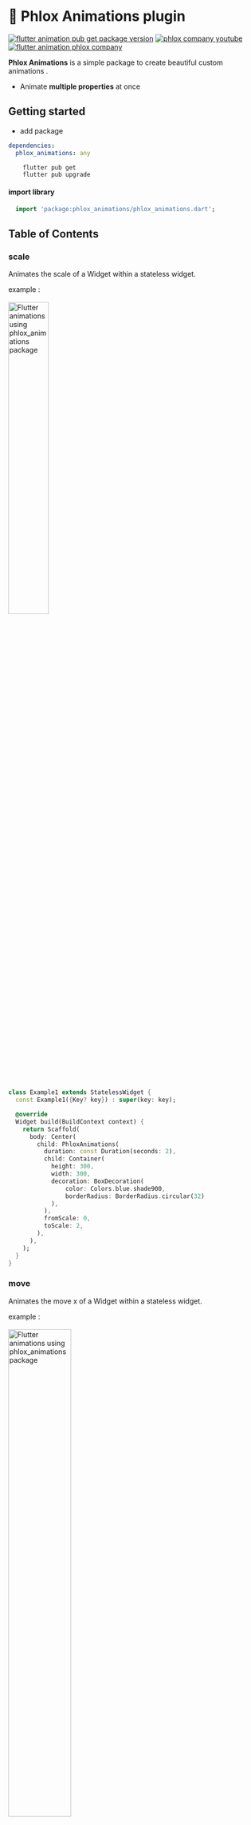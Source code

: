 # 📱 Phlox Animations plugin

[![flutter animation pub get package version](https://img.shields.io/badge/pub-any-green)](https://pub.dev/packages/phlox_animations)
[![phlox company youtube](https://img.shields.io/badge/youtube-any-red)](https://youtube.com/c/phloxcompany)
[![flutter animation phlox company](https://img.shields.io/badge/Flutter-PhloxCompany-blue)](https://pub.dev/packages/phlox_animations)

**Phlox Animations** is a simple package to create beautiful custom animations .

- Animate **multiple properties** at once

## Getting started

- add package

```yaml
dependencies:
  phlox_animations: any
```

```commandline
    flutter pub get
    flutter pub upgrade
```

#### import library
```dart
  import 'package:phlox_animations/phlox_animations.dart';
```
<!-- #toc -->

## Table of Contents

### scale
Animates the scale of a Widget within a stateless widget.

example :
<br><br>
<img src="https://api.phloxcompany.com/phlox_animations_files/scale.gif"
    width="40%" alt="Flutter animations using phlox_animations package" loading="lazy"/>

```dart
class Example1 extends StatelessWidget {
  const Example1({Key? key}) : super(key: key);

  @override
  Widget build(BuildContext context) {
    return Scaffold(
      body: Center(
        child: PhloxAnimations(
          duration: const Duration(seconds: 2),
          child: Container(
            height: 300,
            width: 300,
            decoration: BoxDecoration(
                color: Colors.blue.shade900,
                borderRadius: BorderRadius.circular(32)
            ),
          ),
          fromScale: 0,
          toScale: 2,
        ),
      ),
    );
  }
}
```
### move

Animates the move x of a Widget within a stateless widget.

example :
<br><br>
<img src="https://api.phloxcompany.com/phlox_animations_files/moveX_01.gif"
    width="50%" alt="Flutter animations using phlox_animations package" loading="lazy"/>

### code:
```dart
class Example2 extends StatelessWidget {
  const Example2({Key? key}) : super(key: key);

  @override
  Widget build(BuildContext context) {
    return Scaffold(
      body: Center(
        child: PhloxAnimations(
          duration: const Duration(seconds: 2),
          child: Container(
            height: 310,
            width: 310,
            decoration: BoxDecoration(
                color: Colors.blue.shade900,
                borderRadius: BorderRadius.circular(32)
            ),
          ),
          fromX: -200, // add
          toX: 200, // add
        ),
      ),
    );
  }
}
```
### move x,*y* with **Loop**


Animates the move x of a Widget within a stateless widget.

example :
<br><br>
<img src="https://api.phloxcompany.com/phlox_animations_files/moveXYLoop.gif"
width="40%" alt="Flutter animations using phlox_animations package" loading="lazy"/>

### code:
```dart
class Example3 extends StatelessWidget {
  const Example3({Key? key}) : super(key: key);

  @override
  Widget build(BuildContext context) {
    return Scaffold(
      body: Center(
        child: PhloxAnimations(
          duration: const Duration(seconds: 2),
          child: Container(
            height: 250,
            width: 250,
            decoration: BoxDecoration(
                color: Colors.blue.shade900,
                borderRadius: BorderRadius.circular(32)
            ),
          ),
          fromX: -200,
          toX: 200,
          fromY: -200, /// add
          toY: 200, /// add
          loop: true, /// add **Loop**
        ),
      ),
    );
  }
}
```
# PhloxAnimationsController

You can control phlox animations with **PhloxAnimationsController**

### add animations controller
```dart
  PhloxAnimationsController controller = PhloxAnimationsController();
```

## move x and y with ***rotate***

Animates the move x,y and rotate of a Widget within a state full widget using controller.

example :
<br><br>
<img src="https://api.phloxcompany.com/phlox_animations_files/controller01.gif"
width="50%" alt="Flutter animations using phlox_animations package" loading="lazy"/>

### code:
```dart
class Example2 extends StatefulWidget {
  const Example2({Key? key}) : super(key: key);

  @override
  State<Example2> createState() => _Example2State();
}

class _Example2State extends State<Example2> {
  PhloxAnimationsController controller = PhloxAnimationsController();

  @override
  Widget build(BuildContext context) {
    return Scaffold(
      floatingActionButton: FloatingActionButton(
        onPressed: () {
          
          // add forward and reverse
          if (controller.animationStatus == AnimationStatus.dismissed ||
              controller.animationStatus == AnimationStatus.reverse) {
            controller.forward();
          } else if (controller.animationStatus == AnimationStatus.completed ||
              controller.animationStatus == AnimationStatus.forward) {
            controller.reverse();
          }
          
        },
      ),
      body: Center(
        child: PhloxAnimations(
          auto: false, // add
          controller: controller, // add
          duration: const Duration(seconds: 2),
          child: Container(
            height: 250,
            width: 250,
            decoration: BoxDecoration(
                color: Colors.blue.shade900,
                borderRadius: BorderRadius.circular(32)),
          ),
          fromX: -100,
          toX: 100,
          toY: 200,
          fromY: -200,
          toDegrees: 90, // add
        ),
      ),
    );
  }
}
```


# Phlox Builder and Custom Animations

Animates the move x and y, rotate of a Widget within a state full widget using controller.

example :
<br><br>
<img src="https://api.phloxcompany.com/phlox_animations_files/builder_color.gif"
width="50%" alt="Flutter animations using phlox_animations package" loading="lazy"/>

### code:
```dart
class Example2 extends StatefulWidget {
  const Example2({Key? key}) : super(key: key);

  @override
  State<Example2> createState() => _Example2State();
}

class _Example2State extends State<Example2> {
  PhloxAnimationsController controller = PhloxAnimationsController();

  @override
  Widget build(BuildContext context) {
    return Scaffold(
      floatingActionButton: FloatingActionButton(
        onPressed: () {

          if (controller.animationStatus == AnimationStatus.dismissed ||
              controller.animationStatus == AnimationStatus.reverse) {
            controller.forward();
          } else if (controller.animationStatus == AnimationStatus.completed ||
              controller.animationStatus == AnimationStatus.forward) {
            controller.reverse();
          }
          
        },
      ),
      body: Center(
        /// add .builder(
        child: PhloxAnimations.builder( 
          auto: false,
          controller: controller,
          duration: const Duration(seconds: 2),
          // add from color -> blue
          fromColor: Colors.blue.shade900,
          // add to color -> green
          toColor: Colors.green,
          // add builder instead of child
          builder: (animations) {  
            return Container(
              height: 250,
              width: 250,
              decoration: BoxDecoration(
                color: animations.color,
                borderRadius: BorderRadius.circular(32),
              ),
            );
          },
          fromX: -100,
          toX: 100,
          toY: 200,
          fromY: -200,
          toDegrees: 90,
        ),
      ),
    );
  }
}
```

### or ( custom )

Animates the move x and y, rotate, scale of a Widget within a state full widget using controller.

example :
<br><br>
<img src="https://api.phloxcompany.com/phlox_animations_files/custom_scale_rotate_color.gif"
width="50%" alt="Flutter animations using phlox_animations package" loading="lazy"/>

### code:
```dart
class Example3 extends StatefulWidget {
  const Example3({Key? key}) : super(key: key);

  @override
  State<Example3> createState() => _Example3State();
}

class _Example3State extends State<Example3> {
  PhloxAnimationsController controller = PhloxAnimationsController();

  @override
  Widget build(BuildContext context) {
    return Scaffold(
      floatingActionButton: FloatingActionButton(
        onPressed: () {
          if (controller.animationStatus == AnimationStatus.dismissed ||
              controller.animationStatus == AnimationStatus.reverse) {
            controller.forward();
          } else if (controller.animationStatus == AnimationStatus.completed ||
              controller.animationStatus == AnimationStatus.forward) {
            controller.reverse();
          }
        },
      ),
      body: Center(
        // add .custom
        child: PhloxAnimations.custom(
            auto: false,
            controller: controller,
            duration: const Duration(seconds: 2),
            fromColor: Colors.blue.shade900,
            toColor: Colors.green,
            builder: (animations) {
              // move x, y
              return Transform.translate(
                offset: Offset(animations.moveX!, animations.moveY!),
                // rotate ( degree )
                child: Transform.rotate(
                  angle: controller.degreeToRadian(animations.rotate!),
                  // scale
                  child: Transform.scale(
                    scale: animations.scale,
                    child: Container(
                      height: 250,
                      width: 250,
                      decoration: BoxDecoration(
                        color: animations.color,
                        borderRadius: BorderRadius.circular(32),
                      ),
                    ),
                  ),
                ),
              );
            },
            fromX: -100,
            toX: 100,
            toY: 100,
            fromY: -100,
            toDegrees: 180,
            toScale: 2 // add scale
        ),
      ),
    );
  }

}
```



| WARNING: if you wanna add a click effect or button, add them inside #custom animations! |
| --- |



for example :
<br><br>
<img src="https://api.phloxcompany.com/phlox_animations_files/custom_button.gif"
width="100%" alt="Flutter animations using phlox_animations package" loading="lazy"/>

### code:
```dart
class Example3 extends StatefulWidget {
  const Example3({Key? key}) : super(key: key);

  @override
  State<Example3> createState() => _Example3State();
}

class _Example3State extends State<Example3> {
  PhloxAnimationsController controller = PhloxAnimationsController();

  @override
  Widget build(BuildContext context) {
    return Scaffold(
      body: Center(
        child: PhloxAnimations.custom(
          auto: false,
          controller: controller,
          duration: const Duration(seconds: 2),
          fromColor: Colors.redAccent,
          toColor: Colors.lightBlueAccent,
          builder: (animations) {
            return Transform.translate(
              offset: Offset(animations.moveX!, animations.moveY!),
              child: Transform.rotate(
                angle: controller.degreeToRadian(animations.rotate!),
                child: Transform.scale(
                  scale: animations.scale,
                  child: MaterialButton(
                    /// add forward and reverse to button onPressed
                    /// instead of floating action button
                    onPressed: (){
                      if (controller.animationStatus == AnimationStatus.dismissed ||
                          controller.animationStatus == AnimationStatus.reverse) {
                        controller.forward();
                      } else if (controller.animationStatus == AnimationStatus.completed ||
                          controller.animationStatus == AnimationStatus.forward) {
                        controller.reverse();
                      }
                    },
                    // add color
                    color: animations.color,
                    shape: RoundedRectangleBorder(
                      // add radius
                        borderRadius: BorderRadius.circular(animations.radius!)
                    ),
                    child: const Text("Animate me"),
                  ),
                ),
              ),
            );
          },
          fromX: -100,
          toX: 100,
          toY: 100,
          fromY: -100,
          toScale: 3,
          fromRadius: 8, // add fromRadius
          toRadius: 24, // add toRadius
        ),
      ),
    );
  }
}
```

# PhloxAnimationsController methods

if you add 

| PhloxAnimationsController controller = PhloxAnimationsController(); |
| --- |

You can animate your widget with the desired animations using 
```
    controller..animateTo(
      toX: -200
    )..forward();
```
in your button's onPressed

for example:

<br><br>
<img src="https://api.phloxcompany.com/phlox_animations_files/controller_methods_01.gif"
width="100%" alt="Flutter animations using phlox_animations package" loading="lazy"/>


### code:
```dart
class ExampleControllerMethods extends StatefulWidget {
  const ExampleControllerMethods({Key? key}) : super(key: key);

  @override
  State<ExampleControllerMethods> createState() =>
      _ExampleControllerMethodsState();
}

class _ExampleControllerMethodsState extends State<ExampleControllerMethods> {
  PhloxAnimationsController controller = PhloxAnimationsController();

  @override
  Widget build(BuildContext context) {
    return Scaffold(
      body: Column(
        crossAxisAlignment: CrossAxisAlignment.center,
        mainAxisAlignment: MainAxisAlignment.center,
        children: [
          PhloxAnimations(
            auto: false,
            controller: controller,
            duration: const Duration(seconds: 1),
            child: Container(
              color: Colors.orange,
              height: 100,
              width: 100,
            ),
            toX: 2,
          ),
          Row(
            crossAxisAlignment: CrossAxisAlignment.center,
            mainAxisAlignment: MainAxisAlignment.center,
            children: [
              IconButton(
                  onPressed: () {

                    // add animateTo
                    controller..animateTo(
                        toX: -200
                    )..forward();

                  }, icon: const Icon(Icons.arrow_back)),
              IconButton(
                  onPressed: () {

                    // add animateTo
                    controller..animateTo(
                        toX: 200
                    )..forward();

                  }, icon: const Icon(Icons.arrow_forward)),
            ],
          )
        ],
      ),
    );
  }
}
```

or you can add new animation for your widget using
```
    controller..newAnimate(
      fromX: 100,
        toX: -200
    )..forward();
```

for example:
<br><br>
<img src="https://api.phloxcompany.com/phlox_animations_files/controller_methods_02.gif"
width="100%" alt="Flutter animations using phlox_animations package" loading="lazy"/>

### code:
```dart
class ExampleControllerMethods extends StatefulWidget {
  const ExampleControllerMethods({Key? key}) : super(key: key);

  @override
  State<ExampleControllerMethods> createState() =>
      _ExampleControllerMethodsState();
}

class _ExampleControllerMethodsState extends State<ExampleControllerMethods> {
  PhloxAnimationsController controller = PhloxAnimationsController();

  @override
  Widget build(BuildContext context) {
    return Scaffold(
      body: Column(
        crossAxisAlignment: CrossAxisAlignment.center,
        mainAxisAlignment: MainAxisAlignment.center,
        children: [
          PhloxAnimations(
            auto: false,
            controller: controller,
            duration: const Duration(seconds: 1),
            child: Container(
              color: Colors.orange,
              height: 100,
              width: 100,
            ),
            toX: 2,
          ),
          Row(
            crossAxisAlignment: CrossAxisAlignment.center,
            mainAxisAlignment: MainAxisAlignment.center,
            children: [
              IconButton(
                  onPressed: () {

                    controller..newAnimate(
                      fromX: 100,
                        toX: -200
                    )..forward();

                  }, icon: const Icon(Icons.arrow_back)),
              IconButton(
                  onPressed: () {

                    controller..newAnimate(
                        fromX: -100,
                        toX: 200
                    )..forward();

                  }, icon: const Icon(Icons.arrow_forward)),
            ],
          )
        ],
      ),
    );
  }
}
```

# but what is curve ?

if you check<b href="https://api.flutter.dev/flutter/animation/Curves-class.html" target="blank"> flutter curves class </b> 

for example:
<br><br>
<img src="https://api.phloxcompany.com/phlox_animations_files/ball_curve.gif"
width="60%" alt="Flutter animations using phlox_animations package" loading="lazy"/>
<br>
<img src="https://api.phloxcompany.com/phlox_animations_files/ball.gif"
width="100%" alt="Flutter animations using phlox_animations package" loading="lazy"/>

#### code :
```dart
class ExampleCurves extends StatelessWidget {
  const ExampleCurves({Key? key}) : super(key: key);

  @override
  Widget build(BuildContext context) {
    return Scaffold(
      body: Padding(
        padding: const EdgeInsets.all(32),
        child: Row(
          children: [
            PhloxAnimations(
              toX: 400,
              moveXCurve: Curves.bounceOut, // curve
              toDegrees: 700,
              duration: const Duration(seconds: 3),
              child: Image.network(
                "https://pngimg.com/uploads/football/football_PNG28467.png",
                width: 100,
                height: 100,
              ),
            )
          ],
        ),
      ),
    );
  }
}
```
### or

<br><br>
<img src="https://api.phloxcompany.com/phlox_animations_files/car_curve.gif"
width="60%" alt="Flutter animations using phlox_animations package" loading="lazy"/>
<br>
<img src="https://api.phloxcompany.com/phlox_animations_files/car.gif"
width="100%" alt="Flutter animations using phlox_animations package" loading="lazy"/>

```dart
toX: 400,
moveXCurve: Curves.easeInQuart
```

## Links

* [Website](https://phloxcompany.com)
* [Youtube channel](https://www.youtube.com/c/phloxcompany)
* [Instagram](https://instagram.com/flutter.phlox)
